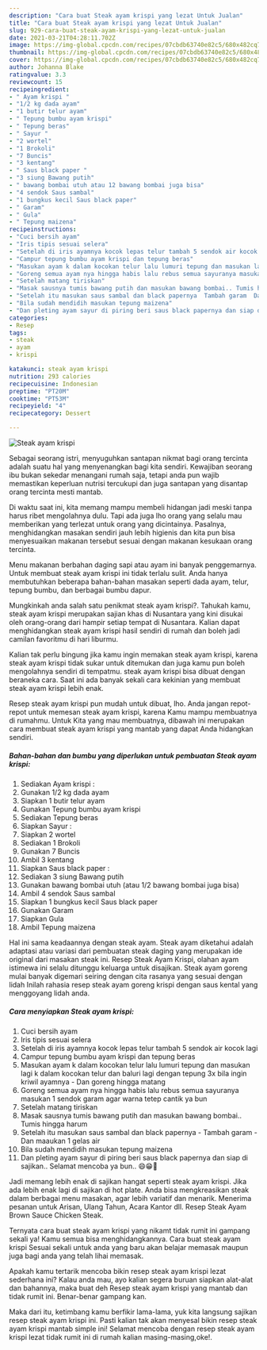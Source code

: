 ```yaml
---
description: "Cara buat Steak ayam krispi yang lezat Untuk Jualan"
title: "Cara buat Steak ayam krispi yang lezat Untuk Jualan"
slug: 929-cara-buat-steak-ayam-krispi-yang-lezat-untuk-jualan
date: 2021-03-21T04:28:11.702Z
image: https://img-global.cpcdn.com/recipes/07cbdb63740e82c5/680x482cq70/steak-ayam-krispi-foto-resep-utama.jpg
thumbnail: https://img-global.cpcdn.com/recipes/07cbdb63740e82c5/680x482cq70/steak-ayam-krispi-foto-resep-utama.jpg
cover: https://img-global.cpcdn.com/recipes/07cbdb63740e82c5/680x482cq70/steak-ayam-krispi-foto-resep-utama.jpg
author: Johanna Blake
ratingvalue: 3.3
reviewcount: 15
recipeingredient:
- " Ayam krispi "
- "1/2 kg dada ayam"
- "1 butir telur ayam"
- " Tepung bumbu ayam krispi"
- " Tepung beras"
- " Sayur "
- "2 wortel"
- "1 Brokoli"
- "7 Buncis"
- "3 kentang"
- " Saus black paper "
- "3 siung Bawang putih"
- " bawang bombai utuh atau 12 bawang bombai juga bisa"
- "4 sendok Saus sambal"
- "1 bungkus kecil Saus black paper"
- " Garam"
- " Gula"
- " Tepung maizena"
recipeinstructions:
- "Cuci bersih ayam"
- "Iris tipis sesuai selera"
- "Setelah di iris ayamnya kocok lepas telur tambah 5 sendok air kocok lagi"
- "Campur tepung bumbu ayam krispi dan tepung beras"
- "Masukan ayam k dalam kocokan telur lalu lumuri tepung dan masukan lagi k dalam kocokan telur dan baluri lagi dengan tepung 3x bila ingin kriwil ayamnya  Dan goreng hingga matang"
- "Goreng semua ayam nya hingga habis lalu rebus semua sayuranya masukan 1 sendok garam agar warna tetep cantik ya bun"
- "Setelah matang tiriskan"
- "Masak sausnya tumis bawang putih dan masukan bawang bombai.. Tumis hingga harum"
- "Setelah itu masukan saus sambal dan black papernya  Tambah garam  Dan maaukan 1 gelas air"
- "Bila sudah mendidih masukan tepung maizena"
- "Dan pleting ayam sayur di piring beri saus black papernya dan siap di sajikan.. Selamat mencoba ya bun.. 😄😁🙏"
categories:
- Resep
tags:
- steak
- ayam
- krispi

katakunci: steak ayam krispi 
nutrition: 293 calories
recipecuisine: Indonesian
preptime: "PT20M"
cooktime: "PT53M"
recipeyield: "4"
recipecategory: Dessert

---
```



![Steak ayam krispi](https://img-global.cpcdn.com/recipes/07cbdb63740e82c5/680x482cq70/steak-ayam-krispi-foto-resep-utama.jpg)

Sebagai seorang istri, menyuguhkan santapan nikmat bagi orang tercinta adalah suatu hal yang menyenangkan bagi kita sendiri. Kewajiban seorang ibu bukan sekedar menangani rumah saja, tetapi anda pun wajib memastikan keperluan nutrisi tercukupi dan juga santapan yang disantap orang tercinta mesti mantab.

Di waktu  saat ini, kita memang mampu membeli hidangan jadi meski tanpa harus ribet mengolahnya dulu. Tapi ada juga lho orang yang selalu mau memberikan yang terlezat untuk orang yang dicintainya. Pasalnya, menghidangkan masakan sendiri jauh lebih higienis dan kita pun bisa menyesuaikan makanan tersebut sesuai dengan makanan kesukaan orang tercinta. 

Menu makanan berbahan daging sapi atau ayam ini banyak penggemarnya. Untuk membuat steak ayam krispi ini tidak terlalu sulit. Anda hanya membutuhkan beberapa bahan-bahan masakan seperti dada ayam, telur, tepung bumbu, dan berbagai bumbu dapur.

Mungkinkah anda salah satu penikmat steak ayam krispi?. Tahukah kamu, steak ayam krispi merupakan sajian khas di Nusantara yang kini disukai oleh orang-orang dari hampir setiap tempat di Nusantara. Kalian dapat menghidangkan steak ayam krispi hasil sendiri di rumah dan boleh jadi camilan favoritmu di hari liburmu.

Kalian tak perlu bingung jika kamu ingin memakan steak ayam krispi, karena steak ayam krispi tidak sukar untuk ditemukan dan juga kamu pun boleh mengolahnya sendiri di tempatmu. steak ayam krispi bisa dibuat dengan beraneka cara. Saat ini ada banyak sekali cara kekinian yang membuat steak ayam krispi lebih enak.

Resep steak ayam krispi pun mudah untuk dibuat, lho. Anda jangan repot-repot untuk memesan steak ayam krispi, karena Kamu mampu membuatnya di rumahmu. Untuk Kita yang mau membuatnya, dibawah ini merupakan cara membuat steak ayam krispi yang mantab yang dapat Anda hidangkan sendiri.

<!--inarticleads1-->

##### Bahan-bahan dan bumbu yang diperlukan untuk pembuatan Steak ayam krispi:

1. Sediakan  Ayam krispi :
1. Gunakan 1/2 kg dada ayam
1. Siapkan 1 butir telur ayam
1. Gunakan  Tepung bumbu ayam krispi
1. Sediakan  Tepung beras
1. Siapkan  Sayur :
1. Siapkan 2 wortel
1. Sediakan 1 Brokoli
1. Gunakan 7 Buncis
1. Ambil 3 kentang
1. Siapkan  Saus black paper :
1. Sediakan 3 siung Bawang putih
1. Gunakan  bawang bombai utuh (atau 1/2 bawang bombai juga bisa)
1. Ambil 4 sendok Saus sambal
1. Siapkan 1 bungkus kecil Saus black paper
1. Gunakan  Garam
1. Siapkan  Gula
1. Ambil  Tepung maizena


Hal ini sama keadaannya dengan steak ayam. Steak ayam diketahui adalah adaptasi atau variasi dari pembuatan steak daging yang merupakan ide original dari masakan steak ini. Resep Steak Ayam Krispi, olahan ayam istimewa ini selalu ditunggu keluarga untuk disajikan. Steak ayam goreng mulai banyak digemari seiring dengan cita rasanya yang sesuai dengan lidah Inilah rahasia resep steak ayam goreng krispi dengan saus kental yang menggoyang lidah anda. 

<!--inarticleads2-->

##### Cara menyiapkan Steak ayam krispi:

1. Cuci bersih ayam
1. Iris tipis sesuai selera
1. Setelah di iris ayamnya kocok lepas telur tambah 5 sendok air kocok lagi
1. Campur tepung bumbu ayam krispi dan tepung beras
1. Masukan ayam k dalam kocokan telur lalu lumuri tepung dan masukan lagi k dalam kocokan telur dan baluri lagi dengan tepung 3x bila ingin kriwil ayamnya  - Dan goreng hingga matang
1. Goreng semua ayam nya hingga habis lalu rebus semua sayuranya masukan 1 sendok garam agar warna tetep cantik ya bun
1. Setelah matang tiriskan
1. Masak sausnya tumis bawang putih dan masukan bawang bombai.. Tumis hingga harum
1. Setelah itu masukan saus sambal dan black papernya  - Tambah garam  - Dan maaukan 1 gelas air
1. Bila sudah mendidih masukan tepung maizena
1. Dan pleting ayam sayur di piring beri saus black papernya dan siap di sajikan.. Selamat mencoba ya bun.. 😄😁🙏


Jadi memang lebih enak di sajikan hangat seperti steak ayam krispi. Jika ada lebih enak lagi di sajikan di hot plate. Anda bisa mengkreasikan steak dalam berbagai menu masakan, agar lebih variatif dan menarik. Menerima pesanan untuk Arisan, Ulang Tahun, Acara Kantor dll. Resep Steak Ayam Brown Sauce Chicken Steak. 

Ternyata cara buat steak ayam krispi yang nikamt tidak rumit ini gampang sekali ya! Kamu semua bisa menghidangkannya. Cara buat steak ayam krispi Sesuai sekali untuk anda yang baru akan belajar memasak maupun juga bagi anda yang telah lihai memasak.

Apakah kamu tertarik mencoba bikin resep steak ayam krispi lezat sederhana ini? Kalau anda mau, ayo kalian segera buruan siapkan alat-alat dan bahannya, maka buat deh Resep steak ayam krispi yang mantab dan tidak rumit ini. Benar-benar gampang kan. 

Maka dari itu, ketimbang kamu berfikir lama-lama, yuk kita langsung sajikan resep steak ayam krispi ini. Pasti kalian tak akan menyesal bikin resep steak ayam krispi mantab simple ini! Selamat mencoba dengan resep steak ayam krispi lezat tidak rumit ini di rumah kalian masing-masing,oke!.


